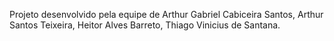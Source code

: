 Projeto desenvolvido pela equipe de Arthur Gabriel Cabiceira Santos, Arthur Santos Teixeira, Heitor Alves Barreto, Thiago Vinicius de Santana.